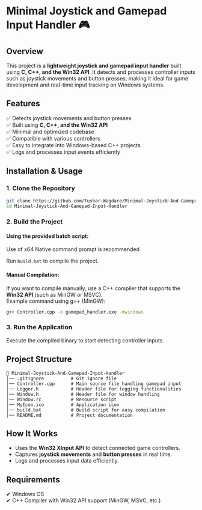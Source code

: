 # **Minimal Joystick and Gamepad Input Handler** 🎮  

## **Overview**  
This project is a **lightweight joystick and gamepad input handler** built using **C, C++, and the Win32 API**. It detects and processes controller inputs such as joystick movements and button presses, making it ideal for game development and real-time input tracking on Windows systems.  

## **Features**  
✅ Detects joystick movements and button presses  
✅ Built using **C, C++, and the Win32 API**  
✅ Minimal and optimized codebase  
✅ Compatible with various controllers  
✅ Easy to integrate into Windows-based C++ projects  
✅ Logs and processes input events efficiently  

## **Installation & Usage**  

### **1. Clone the Repository**  
```sh  
git clone https://github.com/Tushar-Wagdare/Minimal-Joystick-And-Gamepad-Input-Handler.git  
cd Minimal-Joystick-And-Gamepad-Input-Handler  
```

### **2. Build the Project**  
#### **Using the provided batch script:**
Use of x64 Native command prompt is recommended

Run `build.bat` to compile the project.  

#### **Manual Compilation:**  
If you want to compile manually, use a C++ compiler that supports the **Win32 API** (such as MinGW or MSVC).  
Example command using g++ (MinGW):  
```sh  
g++ Controller.cpp -o gamepad_handler.exe -mwindows  
```

### **3. Run the Application**  
Execute the compiled binary to start detecting controller inputs.  

## **Project Structure**  
```
📂 Minimal-Joystick-And-Gamepad-Input-Handler  
│── .gitignore          # Git ignore file  
│── Controller.cpp      # Main source file handling gamepad input  
│── Logger.h            # Header file for logging functionalities  
│── Window.h            # Header file for window handling  
│── Window.rc           # Resource script  
│── MyIcon.ico          # Application icon  
│── build.bat           # Build script for easy compilation  
│── README.md           # Project documentation  
```

## **How It Works**  
- Uses the **Win32 XInput API** to detect connected game controllers.  
- Captures **joystick movements** and **button presses** in real time.  
- Logs and processes input data efficiently.  

## **Requirements**  
✔ Windows OS  
✔ C++ Compiler with Win32 API support (MinGW, MSVC, etc.)  


